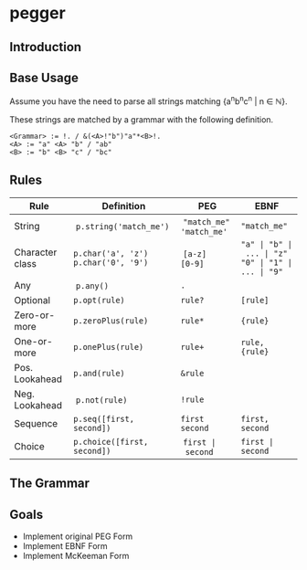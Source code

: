 # pegger

## Introduction

## Base Usage

Assume you have the need to parse all strings matching {a<sup>n</sup>b<sup>n</sup>c<sup>n</sup> | n ∈ ℕ}.

These strings are matched by a grammar with the following definition.

```
<Grammar> := !. / &(<A>!"b")"a"*<B>!.
<A> := "a" <A> "b" / "ab"
<B> := "b" <B> "c" / "bc"
```

## Rules

| Rule | Definition | PEG | EBNF |
| --- | --- | --- | --- |
| String | `p.string('match_me')` | `"match_me"` <br /> `'match_me'` | `"match_me"` |
| Character class | `p.char('a', 'z')` <br /> `p.char('0', '9')` | `[a-z]` <br /> `[0-9]` | `"a" \| "b" \| ... \| "z"` <br /> `"0" \| "1" \| ... \| "9"` |
| Any | `p.any()` | `.` | |
| Optional | `p.opt(rule)` | `rule?` | `[rule]` |
| Zero-or-more | `p.zeroPlus(rule)` | `rule*` | `{rule}` |
| One-or-more | `p.onePlus(rule)` | `rule+` | `rule, {rule}` |
| Pos. Lookahead | `p.and(rule)` | `&rule` | |
| Neg. Lookahead | `p.not(rule)` | `!rule` | |
| Sequence | `p.seq([first, second])` | `first second` | `first, second` |
| Choice | `p.choice([first, second])` | `first \| second` | `first \| second` |

## The Grammar

## Goals

- Implement original PEG Form
- Implement EBNF Form
- Implement McKeeman Form
